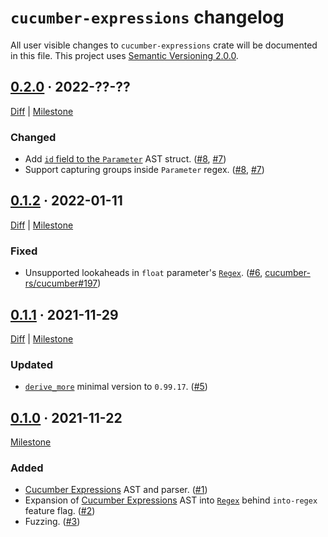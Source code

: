 `cucumber-expressions` changelog
================================

All user visible changes to `cucumber-expressions` crate will be documented in this file. This project uses [Semantic Versioning 2.0.0].




## [0.2.0] · 2022-??-??
[0.2.0]: /../../tree/v0.2.0

[Diff](/../../compare/v0.1.2...v0.2.0) | [Milestone](/../../milestone/4)

### Changed

- Add [`id` field to the `Parameter`][id-param-field] AST struct. ([#8], [#7])
- Support capturing groups inside `Parameter` regex. ([#8], [#7])

[#7]: /../../issues/7
[#8]: /../../pull/8
[id-param-field]: https://docs.rs/cucumber-expressions/latest/cucumber_expressions/struct.Parameter.html#structfield.id




## [0.1.2] · 2022-01-11
[0.1.2]: /../../tree/v0.1.2

[Diff](/../../compare/v0.1.1...v0.1.2) | [Milestone](/../../milestone/3)

### Fixed

- Unsupported lookaheads in `float` parameter's [`Regex`]. ([#6], [cucumber-rs/cucumber#197])

[#6]: /../../pull/6
[cucumber-rs/cucumber#197]: https://github.com/cucumber-rs/cucumber/issues/197




## [0.1.1] · 2021-11-29
[0.1.1]: /../../tree/v0.1.1

[Diff](/../../compare/v0.1.0...v0.1.1) | [Milestone](/../../milestone/2)

### Updated

- [`derive_more`] minimal version to `0.99.17`. ([#5])

[#5]: /../../pull/5
[`derive_more`]: https://docs.rs/derive_more




## [0.1.0] · 2021-11-22
[0.1.0]: /../../tree/v0.1.0

[Milestone](/../../milestone/1)

### Added

- [Cucumber Expressions] AST and parser. ([#1])
- Expansion of [Cucumber Expressions] AST into [`Regex`] behind `into-regex` feature flag. ([#2])
- Fuzzing. ([#3])

[#1]: /../../pull/1
[#2]: /../../pull/2
[#3]: /../../pull/3




[`Regex`]: https://docs.rs/regex

[Cucumber Expressions]: https://github.com/cucumber/cucumber-expressions#readme
[Semantic Versioning 2.0.0]: https://semver.org
